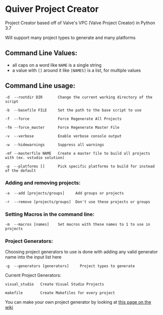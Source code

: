 # Quiver Project Creator

Project Creator based off of Valve's VPC (Valve Project Creator) in Python 3.7

Will support many project types to generate and many platforms

## Command Line Values:
 - all caps on a word like `NAME` is a single string
 - a value with `[]` around it like `[NAMES]` is a list, for multiple values

## Command Line usage:

```
-d  --rootdir DIR       Change the current working directory of the script

-b  --basefile FILE     Set the path to the base script to use

-f  --force             Force Regenerate All Projects

-fm --force_master      Force Regenerate Master File

-v  --verbose           Enable verbose console output

-w  --hidewarnings      Suppress all warnings

-mf --masterfile NAME   Create a master file to build all projects with (ex. vstudio solution)

-p  --platforms []      Pick specific platforms to build for instead of the default
```

### Adding and removing projects:

```
-a  --add [projects/groups]     Add groups or projects

-r  --remove [projects/groups]  Don't use these projects or groups
```

### Setting Macros in the command line:

```
-m  --macros [names]    Set macros with these names to 1 to use in projects
```

### Project Generators:

Choosing project generators to use is done with adding any valid generator name into the input list here

```
-g  --generators [generators]     Project types to generate
```

Current Project Generators:

```
visual_studio   Create Visual Studio Projects

makefile        Create Makefiles for every project
```

You can make your own project generator by looking at [this page on the wiki](https://github.com/quiverteam/QuiverProjectCreator/wiki/Creating-your-own-generator)
